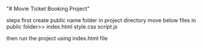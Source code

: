 "# Movie Ticket Booking Project" 

steps first create public name folder in project directory
move below files in public folder>>
index.html
style.css
script.js

then run the project using index.html file
